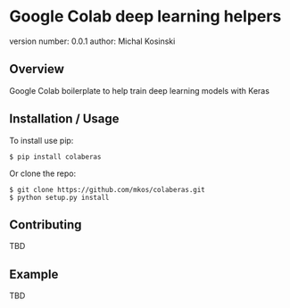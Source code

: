 Google Colab deep learning helpers
===============================

version number: 0.0.1
author: Michal Kosinski

Overview
--------

Google Colab boilerplate to help train deep learning models with Keras

Installation / Usage
--------------------

To install use pip:

    $ pip install colaberas


Or clone the repo:

    $ git clone https://github.com/mkos/colaberas.git
    $ python setup.py install
    
Contributing
------------

TBD

Example
-------

TBD